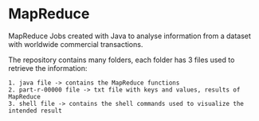 # MapReduce
MapReduce Jobs created with Java to analyse information from a dataset with worldwide commercial transactions.

The repository contains many folders, each folder has 3 files used to retrieve the information:

    1. java file -> contains the MapReduce functions
    2. part-r-00000 file -> txt file with keys and values, results of MapReduce
    3. shell file -> contains the shell commands used to visualize the intended result

